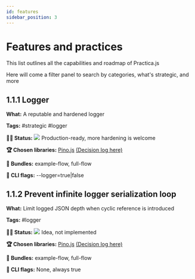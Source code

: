 ```yaml
---
id: features
sidebar_position: 3
---
```


# Features and practices

This list outlines all the capabilities and roadmap of Practica.js

Here will come a filter panel to search by categories, what's strategic, and more

## 1.1.1 Logger

**What:** A reputable and hardened logger

**Tags:** #strategic #logger

**👷🏾 Status:** <img src="https://raw.githubusercontent.com/practicajs/practica/main/docs/static/img/docs/decisions/full.png"/>  Production-ready, more hardening is welcome

**🏆 Chosen libraries:** [Pino.js](https://github.com/pinojs/pino) [(Decision log here)](https://github.com)

**🎁 Bundles:** example-flow, full-flow

**🏁 CLI flags:** --logger=true|false

## 1.1.2 Prevent infinite logger serialization loop

**What:** Limit logged JSON depth when cyclic reference is introduced

**Tags:** #logger

**👷🏾 Status:** <img src="https://raw.githubusercontent.com/practicajs/practica/main/docs/static/img/docs/decisions/partial.png"/>  Idea, not implemented

**🏆 Chosen libraries:** [Pino.js](https://github.com/pinojs/pino) [(Decision log here)](https://github.com)

**🎁 Bundles:** example-flow, full-flow

**🏁 CLI flags:** None, always true


